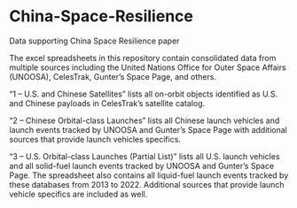 # China-Space-Resilience
Data supporting China Space Resilience paper

The excel spreadsheets in this repository contain consolidated data from multiple sources including the United Nations Office for Outer Space Affairs (UNOOSA), CelesTrak, Gunter’s Space Page, and others. 

“1 – U.S. and Chinese Satellites” lists all on-orbit objects identified as U.S. and Chinese payloads in CelesTrak’s satellite catalog.  

“2 – Chinese Orbital-class Launches” lists all Chinese launch vehicles and launch events tracked by UNOOSA and Gunter’s Space Page with additional sources that provide launch vehicles specifics. 

“3 – U.S. Orbital-class Launches (Partial List)” lists all U.S. launch vehicles and all solid-fuel launch events tracked by UNOOSA and Gunter’s Space Page. The spreadsheet also contains all liquid-fuel launch events tracked by these databases from 2013 to 2022. Additional sources that provide launch vehicle specifics are included as well.    

